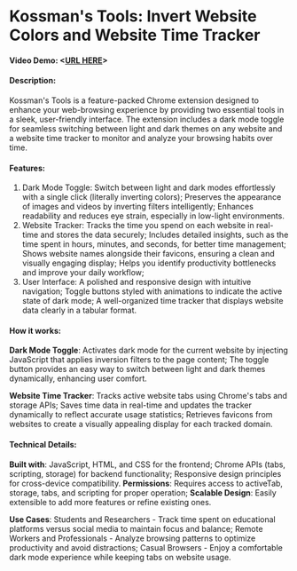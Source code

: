 # Kossman's Tools: Invert Website Colors and Website Time Tracker
#### Video Demo:  <[URL HERE](https://youtu.be/NEX-5xm_I4o)>
#### Description: 
Kossman's Tools is a feature-packed Chrome extension designed to enhance your web-browsing experience by providing two essential tools in a sleek, user-friendly interface.
The extension includes a dark mode toggle for seamless switching between light and dark themes on any website and a website time tracker to monitor and analyze your browsing habits over time.

#### Features:
1. Dark Mode Toggle:
Switch between light and dark modes effortlessly with a single click (literally inverting colors);
Preserves the appearance of images and videos by inverting filters intelligently;
Enhances readability and reduces eye strain, especially in low-light environments.
2. Website Tracker:
Tracks the time you spend on each website in real-time and stores the data securely;
Includes detailed insights, such as the time spent in hours, minutes, and seconds, for better time management;
Shows website names alongside their favicons, ensuring a clean and visually engaging display;
Helps you identify productivity bottlenecks and improve your daily workflow;
3. User Interface:
A polished and responsive design with intuitive navigation;
Toggle buttons styled with animations to indicate the active state of dark mode;
A well-organized time tracker that displays website data clearly in a tabular format.

#### How it works:
**Dark Mode Toggle**:
Activates dark mode for the current website by injecting JavaScript that applies inversion filters to the page content;
The toggle button provides an easy way to switch between light and dark themes dynamically, enhancing user comfort.

**Website Time Tracker**:
Tracks active website tabs using Chrome's tabs and storage APIs;
Saves time data in real-time and updates the tracker dynamically to reflect accurate usage statistics;
Retrieves favicons from websites to create a visually appealing display for each tracked domain.

#### Technical Details:
**Built with**:
JavaScript, HTML, and CSS for the frontend;
Chrome APIs (tabs, scripting, storage) for backend functionality;
Responsive design principles for cross-device compatibility.
**Permissions**:
Requires access to activeTab, storage, tabs, and scripting for proper operation;
**Scalable Design**:
Easily extensible to add more features or refine existing ones.

**Use Cases**:
Students and Researchers - Track time spent on educational platforms versus social media to maintain focus and balance;
Remote Workers and Professionals - Analyze browsing patterns to optimize productivity and avoid distractions;
Casual Browsers - Enjoy a comfortable dark mode experience while keeping tabs on website usage.